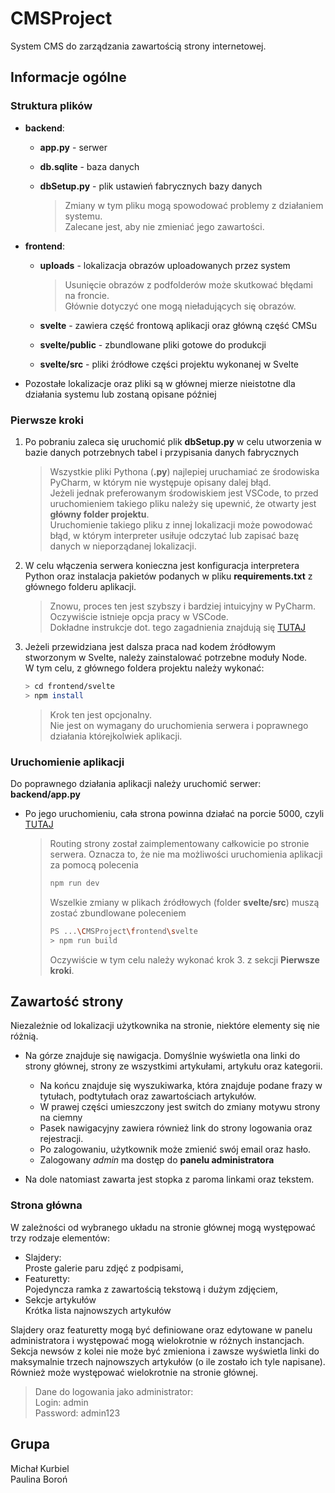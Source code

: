 # CMSProject

System CMS do zarządzania zawartością strony internetowej.

## Informacje ogólne

### Struktura plików

-   **backend**:

    -   **app.py** - serwer
    -   **db.sqlite** - baza danych
    -   **dbSetup.py** - plik ustawień fabrycznych bazy danych

        > Zmiany w tym pliku mogą spowodować problemy z działaniem systemu. <br> Zalecane jest, aby nie zmieniać jego zawartości.

-   **frontend**:

    -   **uploads** - lokalizacja obrazów uploadowanych przez system

        > Usunięcie obrazów z podfolderów może skutkować błędami na froncie. <br> Głównie dotyczyć one mogą nieładujących się obrazów.

    -   **svelte** - zawiera część frontową aplikacji oraz główną część CMSu
    -   **svelte/public** - zbundlowane pliki gotowe do produkcji
    -   **svelte/src** - pliki źródłowe części projektu wykonanej w Svelte

-   Pozostałe lokalizacje oraz pliki są w głównej mierze nieistotne dla działania systemu lub zostaną opisane później

### Pierwsze kroki

1.  Po pobraniu zaleca się uruchomić plik **dbSetup.py** w celu utworzenia w bazie danych potrzebnych tabel i przypisania danych fabrycznych

    > Wszystkie pliki Pythona (**.py**) najlepiej uruchamiać ze środowiska PyCharm, w którym nie występuje opisany dalej błąd. <br> Jeżeli jednak preferowanym środowiskiem jest VSCode, to przed uruchomieniem takiego pliku należy się upewnić, że otwarty jest **główny folder projektu**. <br> Uruchomienie takiego pliku z innej lokalizacji może powodować błąd, w którym interpreter usiłuje odczytać lub zapisać bazę danych w nieporządanej lokalizacji.

2.  W celu włączenia serwera konieczna jest konfiguracja interpretera Python oraz instalacja pakietów podanych w pliku **requirements.txt** z głównego folderu aplikacji.

    > Znowu, proces ten jest szybszy i bardziej intuicyjny w PyCharm. <br> Oczywiście istnieje opcja pracy w VSCode. <br> Dokładne instrukcje dot. tego zagadnienia znajdują się [TUTAJ](https://code.visualstudio.com/docs/python/tutorial-flask)

3.  Jeżeli przewidziana jest dalsza praca nad kodem źródłowym stworzonym w Svelte, należy zainstalować potrzebne moduły Node. <br> W tym celu, z głównego foldera projektu należy wykonać:

    ```bash
    > cd frontend/svelte
    > npm install
    ```

    > Krok ten jest opcjonalny. <br> Nie jest on wymagany do uruchomienia serwera i poprawnego działania którejkolwiek aplikacji.

### Uruchomienie aplikacji

Do poprawnego działania aplikacji należy uruchomić serwer: **backend/app.py**

-   Po jego uruchomieniu, cała strona powinna działać na porcie 5000, czyli [TUTAJ](http://127.0.0.1:5000)

    > Routing strony został zaimplementowany całkowicie po stronie serwera.
    > Oznacza to, że nie ma możliwości uruchomienia aplikacji za pomocą polecenia
    >
    > ```bash
    > npm run dev
    > ```
    >
    > Wszelkie zmiany w plikach źródłowych (folder **svelte/src**) muszą zostać zbundlowane poleceniem
    >
    > ```bash
    > PS ...\CMSProject\frontend\svelte
    > > npm run build
    > ```
    >
    > Oczywiście w tym celu należy wykonać krok 3. z sekcji **Pierwsze kroki**.

## Zawartość strony

Niezależnie od lokalizacji użytkownika na stronie, niektóre elementy się nie różnią.

-   Na górze znajduje się nawigacja. Domyślnie wyświetla ona linki do strony głównej, strony ze wszystkimi artykułami, artykułu oraz kategorii.

    -   Na końcu znajduje się wyszukiwarka, która znajduje podane frazy w tytułach, podtytułach oraz zawartościach artykułów.
    -   W prawej części umieszczony jest switch do zmiany motywu strony na ciemny
    -   Pasek nawigacyjny zawiera również link do strony logowania oraz rejestracji.
    -   Po zalogowaniu, użytkownik może zmienić swój email oraz hasło.
    -   Zalogowany _admin_ ma dostęp do **panelu administratora**

-   Na dole natomiast zawarta jest stopka z paroma linkami oraz tekstem.

### Strona główna

W zależności od wybranego układu na stronie głównej mogą występować trzy rodzaje elementów:

-   Slajdery: <br>
    Proste galerie paru zdjęć z podpisami,
-   Featuretty: <br>
    Pojedyncza ramka z zawartością tekstową i dużym zdjęciem,
-   Sekcje artykułów <br>
    Krótka lista najnowszych artykułów

Slajdery oraz featuretty mogą być definiowane oraz edytowane w panelu administratora i występować mogą wielokrotnie w różnych instancjach. <br>
Sekcja newsów z kolei nie może być zmieniona i zawsze wyświetla linki do maksymalnie trzech najnowszych artykułów (o ile zostało ich tyle napisane). Również może występować wielokrotnie na stronie głównej.

> Dane do logowania jako administrator:</br>Login: admin</br>Password: admin123</br>

## Grupa

Michał Kurbiel </br>
Paulina Boroń
